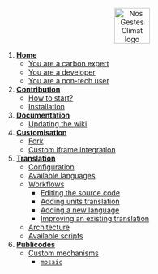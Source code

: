 <div align="center">
  <br/>
  <img src="https://nosgestesclimat.fr/images/petit-logo@2x.png" alt="Nos Gestes Climat logo" width="70" height="70">
  <br/>
</div>

1. [**Home**](https://github.com/datagir/nosgestesclimat-site/wiki)
   * [You are a carbon expert](https://github.com/datagir/nosgestesclimat-site/wiki#you-are-a-carbon-expert)
   * [You are a developer](https://github.com/datagir/nosgestesclimat-site/wiki#you-are-a-developer)
   * [You are a non-tech user](https://github.com/datagir/nosgestesclimat-site/wiki#you-are-a-non-tech-user)
2. [**Contribution**](https://github.com/datagir/nosgestesclimat-site/wiki/Contribution)
   * [How to start?](https://github.com/datagir/nosgestesclimat-site/wiki/Contribution#how-to-start)
   * [Installation](https://github.com/datagir/nosgestesclimat-site/wiki/Contribution#installation)
3. [**Documentation**](https://github.com/datagir/nosgestesclimat-site/wiki/Documentation)
   * [Updating the wiki](https://github.com/datagir/nosgestesclimat-site/wiki/Documentation#updating-the-wiki)
4. [**Customisation**](https://github.com/datagir/nosgestesclimat-site/wiki/Customisation)
   * [Fork](https://github.com/datagir/nosgestesclimat-site/wiki/Customisation#fork)
   * [Custom iframe integration](https://github.com/datagir/nosgestesclimat-site/wiki/Customisation#custom-iframe-integration)
5. [**Translation**](https://github.com/datagir/nosgestesclimat-site/wiki/Translation)
   * [Configuration](https://github.com/datagir/nosgestesclimat-site/wiki/Translation#configuration)
   * [Available languages](https://github.com/datagir/nosgestesclimat-site/wiki/Translation#available-languages)
   * [Workflows](https://github.com/datagir/nosgestesclimat-site/wiki/Translation#workflows)
       * [Editing the source code](https://github.com/datagir/nosgestesclimat-site/wiki/Translation#editing-the-source-code)
       * [Adding units translation](https://github.com/datagir/nosgestesclimat-site/wiki/Translation#adding-units-translation)
       * [Adding a new language](https://github.com/datagir/nosgestesclimat-site/wiki/Translation#adding-a-new-language)
       * [Improving an existing translation](https://github.com/datagir/nosgestesclimat-site/wiki/Translation#improving-an-existing-translation)
   * [Architecture](https://github.com/datagir/nosgestesclimat-site/wiki/Translation#architecture)
   * [Available scripts](https://github.com/datagir/nosgestesclimat-site/wiki/Translation#available-scripts)
5. [**Publicodes**](https://github.com/datagir/nosgestesclimat-site/wiki/Publicodes)
   * [Custom mechanisms](https://github.com/datagir/nosgestesclimat-site/wiki/Publicodes#custom-mechanisms)
       * [`mosaic`](https://github.com/datagir/nosgestesclimat-site/wiki/mosaic)

